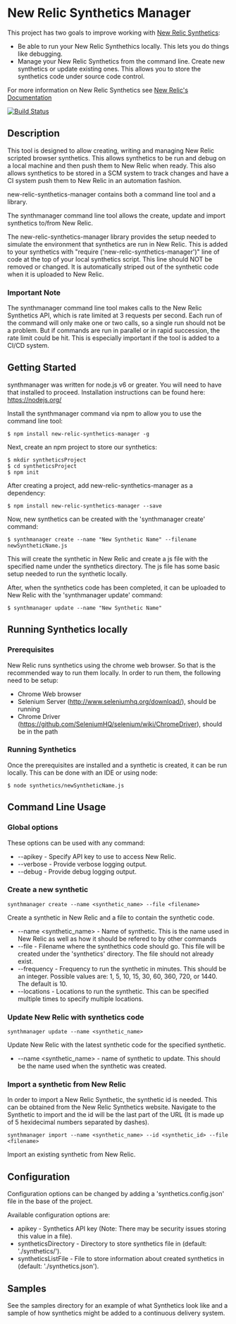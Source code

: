 # New Relic Synthetics Manager

This project has two goals to improve working with [New Relic Synthetics](https://newrelic.com/synthetics):

* Be able to run your New Relic Synthethics locally. This lets you do things like debugging.
* Manage your New Relic Synthetics from the command line. Create new synthetics or update existing ones. This allows you to store the synthetics code under source code control.

For more information on New Relic Synthetics see [New Relic's Documentation](https://docs.newrelic.com/docs/synthetics/new-relic-synthetics/scripting-monitors/write-scripted-browsers)

[![Build Status](https://travis-ci.org/yodle/new-relic-synthetics-manager.svg?branch=master)](https://travis-ci.org/yodle/new-relic-synthetics-manager)

## Description

This tool is designed to allow creating, writing and managing New Relic scripted browser synthetics. This allows synthetics to be run and debug on a local machine and then push them to New Relic when ready. This also allows synthetics to be stored in a SCM system to track changes and have a CI system push them to New Relic in an automation fashion.

new-relic-synthetics-manager contains both a command line tool and a library. 

The synthmanager command line tool allows the create, update and import synthetics to/from New Relic. 

The new-relic-synthetics-manager library provides the setup needed to simulate the environment that synthetics are run in New Relic. This is added to your synthetics with "require ('new-relic-synthetics-manager')" line of code at the top of your local synthetics script. This line should NOT be removed or changed. It is automatically striped out of the synthetic code when it is uploaded to New Relic.

### Important Note

The synthmanager command line tool makes calls to the New Relic Synthetics API, which is rate limited at 3 requests per second. Each run of the command will only make one or two calls, so a single run should not be a problem. But if commands are run in parallel or in rapid succession, the rate limit could be hit. This is especially important if the tool is added to a CI/CD system.

## Getting Started

synthmanager was written for node.js v6 or greater. You will need to have that installed to proceed. Installation instructions can be found here: https://nodejs.org/

Install the synthmanager command via npm to allow you to use the command line tool:

```
$ npm install new-relic-synthetics-manager -g
```

Next, create an npm project to store our synthetics:

```
$ mkdir syntheticsProject
$ cd syntheticsProject
$ npm init
```

After creating a project, add new-relic-synthetics-manager as a dependency:

```
$ npm install new-relic-synthetics-manager --save
```

Now, new synthetics can be created with the 'synthmanager create' command:

```
$ synthmanager create --name "New Synthetic Name" --filename newSyntheticName.js
```

This will create the synthetic in New Relic and create a js file with the specified name under the synthetics directory. The js file has some basic setup needed to run the synthetic locally.

After, when the synthetics code has been completed, it can be uploaded to New Relic with the 'synthmanager update' command: 

```
$ synthmanager update --name "New Synthetic Name"
```

## Running Synthetics locally

### Prerequisites

New Relic runs synthetics using the chrome web browser. So that is the recommended way to run them locally. In order to run them, the following need to be setup:

* Chrome Web browser
* Selenium Server (http://www.seleniumhq.org/download/), should be running
* Chrome Driver (https://github.com/SeleniumHQ/selenium/wiki/ChromeDriver), should be in the path

### Running Synthetics

Once the prerequisites are installed and a synthetic is created, it can be run locally. This can be done with an IDE or using node:

```
$ node synthetics/newSyntheticName.js
```

## Command Line Usage

### Global options

These options can be used with any command:

* --apikey - Specify API key to use to access New Relic.
* --verbose - Provide verbose logging output.
* --debug - Provide debug logging output.

### Create a new synthetic

```
synthmanager create --name <synthetic_name> --file <filename>
```

Create a synthetic in New Relic and a file to contain the synthetic code.

* --name <synthetic_name> - Name of synthetic. This is the name used in New Relic as well as how it should be refered to by other commands
* --file <filename> - Filename where the synthethics code should go. This file will be created under the 'synthetics' directory. The file should not already exist.
* --frequency <frequency> - Frequency to run the synthetic in minutes. This should be an integer. Possible values are:  1, 5, 10, 15, 30, 60, 360, 720, or 1440. The default is 10.
* --locations <location> - Locations to run the synthetic. This can be specified multiple times to specify multiple locations.


### Update New Relic with synthetics code

```
synthmanager update --name <synthetic_name>
```

Update New Relic with the latest synthetic code for the specified synthetic.

* --name <synthetic_name> - name of synthetic to update. This should be the name used when the synthetic was created.


### Import a synthetic from New Relic

In order to import a New Relic Synthetic, the synthetic id is needed. This can be obtained from the New Relic Synthetics website. Navigate to the Synthetic to import and the id will be the last part of the URL (It is made up of 5 hexidecimal numbers separated by dashes).

```
synthmanager import --name <synthetic_name> --id <synthetic_id> --file <filename>
```

Import an existing synthetic from New Relic.


## Configuration

Configuration options can be changed by adding a 'synthetics.config.json' file in the base of the project. 

Available configuration options are:

* apikey - Synthetics API key (Note: There may be security issues storing this value in a file).
* syntheticsDirectory - Directory to store synthetics file in (default: './synthetics/').
* syntheticsListFile - File to store information about created synthetics in (default: './synthetics.json').

## Samples

See the samples directory for an example of what Synthetics look like and a sample of how synthetics might be added to a continuous delivery system.
